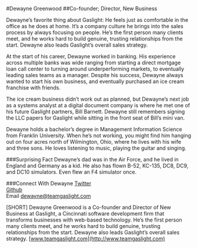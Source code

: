 #Dewayne Greenwood##Co-founder; Director, New BusinessDewayne’s favorite thing about Gaslight: He feels just as comfortable in the office as he does at home. It’s a company culture he brings into the sales process by always focusing on people. He’s the first person many clients meet, and he works hard to build genuine, trusting relationships from the start. Dewayne also leads Gaslight’s overall sales strategy.At the start of his career, Dewayne worked in banking. His experience across multiple banks was wide ranging from starting a direct mortgage loan call center to turning around underperforming markets, to eventually leading sales teams as a manager. Despite his success, Dewayne always wanted to start his own business, and eventually purchased an ice cream franchise with friends.The ice cream business didn’t work out as planned, but Dewayne’s next job as a systems analyst at a digital document company is where he met one of his future Gaslight partners, Bill Barnett. Dewayne still remembers signing the LLC papers for Gaslight while sitting in the front seat of Bill’s mini van.Dewayne holds a bachelor’s degree in Management Information Science from Franklin University. When he’s not working, you might find him hanging out on four acres north of Wilmington, Ohio, where he lives with his wife and three sons. He loves listening to music, playing the guitar and singing.###Surprising FactDewayne’s dad was in the Air Force, and he lived in England and Germany as a kid. He also has flown B-52, KC-135, DC8, DC9, and DC10 simulators. Even flew an F4 simulator once.###Connect With Dewayne[Twitter](https://twitter.com/xero6)<br>[Github](https://github.com/xero6)<br>Email dewayne@teamgaslight.com[SHORT]Dewayne Greenwood is a Co-founder and Director of New Business at Gaslight, a Cincinnati software development firm that transforms businesses with web-based technology. He’s the first person many clients meet, and he works hard to build genuine, trusting relationships from the start. Dewayne also leads Gaslight’s overall sales strategy. [www.teamgaslight.com](http://www.teamgaslight.com)